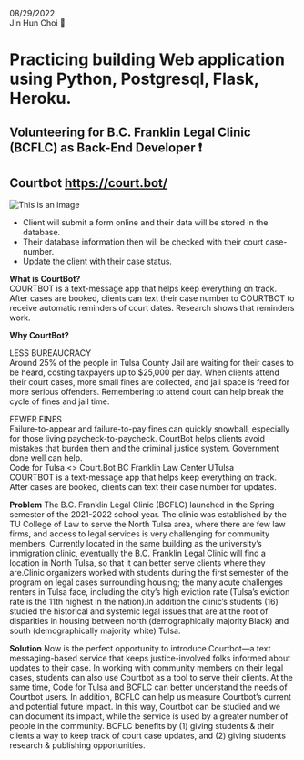 08/29/2022 <br>
Jin Hun Choi :man:

# Practicing building Web application using Python, Postgresql, Flask, Heroku. <br>
## Volunteering for B.C. Franklin Legal Clinic (BCFLC) as Back-End Developer :exclamation:
## Courtbot https://court.bot/
![This is an image](https://court.bot/static/images/logo-no-border.8239378e1b58.png)
- Client will submit a form online and their data will be stored in the database.<br>
- Their database information then will be checked with their court case-number.<br>
- Update the client with their case status.<br>


**What is CourtBot?**<br>
COURTBOT is a text-message app that helps keep everything on track. After cases are booked, clients can text their case number to COURTBOT to receive automatic reminders of court dates. Research shows that reminders work.<br>

**Why CourtBot?**<br>

LESS BUREAUCRACY<br>
Around 25% of the people in Tulsa County Jail are waiting for their cases to be heard, costing taxpayers up to $25,000 per day. When clients attend their court cases, more small fines are collected, and jail space is freed for more serious offenders. Remembering to attend court can help break the cycle of fines and jail time.<br>


FEWER FINES<br>
Failure-to-appear and failure-to-pay fines can quickly snowball, especially for those living paycheck-to-paycheck. CourtBot helps clients avoid mistakes that burden them and the criminal justice system. Government done well can help.<br>
Code for Tulsa <> Court.Bot BC Franklin Law Center UTulsa<br>
COURTBOT is a text-message app that helps keep everything on track. After cases are booked, clients can text their case number for updates.<br>



**Problem**
The B.C. Franklin Legal Clinic (BCFLC) launched in the Spring semester of the 2021-2022 school year. The clinic was established by the TU College of Law to serve the North Tulsa area, where there are few law firms, and access to legal services is very challenging for community members. Currently located in the same building as the university’s immigration clinic, eventually the B.C. Franklin Legal Clinic will find a location in North Tulsa, so that it can better serve clients where they are.Clinic organizers worked with students during the first semester of the program on legal cases surrounding housing; the many acute challenges renters in Tulsa face, including the city’s high eviction rate (Tulsa’s eviction rate is the 11th highest in the nation).In addition the clinic’s students (16) studied the historical and systemic legal issues that are at the root of disparities in housing between north (demographically majority Black) and south (demographically majority white) Tulsa.

**Solution**
Now is the perfect opportunity to introduce Courtbot—a text messaging-based service that keeps justice-involved folks informed about updates to their case. In working with community members on their legal cases, students can also use Courtbot as a tool to serve their clients. At the same time, Code for Tulsa and BCFLC can better understand the needs of Courtbot users. In addition, BCFLC can help us measure Courtbot’s current and potential future impact. In this way, Courtbot can be studied and we can document its impact, while the service is used by a greater number of people in the community. BCFLC benefits by (1) giving students & their clients a way to keep track of court case updates, and (2) giving students research & publishing opportunities.

